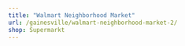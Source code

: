 ```yaml
---
title: "Walmart Neighborhood Market"
url: /gainesville/walmart-neighborhood-market-2/
shop: Supermarkt
---
```

